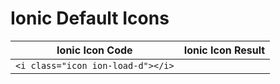 # Ionic Default Icons


| Ionic Icon Code                   |Ionic Icon Result                |
| ----------------------------------|:-------------------------------:|
| `<i class="icon ion-load-d"></i>` | <i class="icon ion-load-d"></i> |
 
